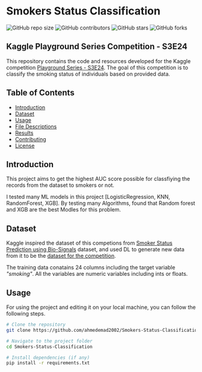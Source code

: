 # Smokers Status Classification

![GitHub repo size](https://img.shields.io/github/repo-size/ahmedemad2002/Smokers-Status-Classification)
![GitHub contributors](https://img.shields.io/github/contributors/ahmedemad2002/Smokers-Status-Classification)
![GitHub stars](https://img.shields.io/github/stars/ahmedemad2002/Smokers-Status-Classification?style=social)
![GitHub forks](https://img.shields.io/github/forks/ahmedemad2002/Smokers-Status-Classification?style=social)

## Kaggle Playground Series Competition - S3E24

This repository contains the code and resources developed for the Kaggle competition [Playground Series - S3E24](https://www.kaggle.com/competitions/playground-series-s3e24). The goal of this competition is to classify the smoking status of individuals based on provided data.

## Table of Contents

- [Introduction](#introduction)
- [Dataset](#dataset)
- [Usage](#usage)
- [File Descriptions](#file-descriptions)
- [Results](#results)
- [Contributing](#contributing)
- [License](#license)

## Introduction
This project aims to get the highest AUC score possible for classfiying the records from the dataset to smokers or not.

I tested many ML models in this project [LogisticRegression, KNN, RandomForest, XGB].
By testing many Algorithms, found that Random forest and XGB are the best Modles for this problem.


## Dataset

Kaggle inspired the dataset of this competions from [Smoker Status Prediction using Bio-Signals](https://www.kaggle.com/datasets/gauravduttakiit/smoker-status-prediction-using-biosignals) dataset, and used DL to generate new data from it to be the [dataset for the competition](https://www.kaggle.com/competitions/playground-series-s3e24/data).

The training data conatains 24 columns including the target variable *"smoking"*.
All the variables are numeric variables including ints or floats.

## Usage

For using the project and editing it on your local machine, you can follow the following steps.

```bash
# Clone the repository
git clone https://github.com/ahmedemad2002/Smokers-Status-Classification.git

# Navigate to the project folder
cd Smokers-Status-Classification

# Install dependencies (if any)
pip install -r requirements.txt
